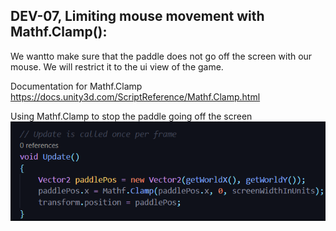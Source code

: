 ## DEV-07, Limiting mouse movement with Mathf.Clamp():
We wantto make sure that the paddle does not go off the screen with our mouse.
We will restrict it to the ui view of the game.

Documentation for Mathf.Clamp
https://docs.unity3d.com/ScriptReference/Mathf.Clamp.html

Using Mathf.Clamp to stop the paddle going off the screen
![](../../images/BlockBreaker/DEV-07-A.png)
